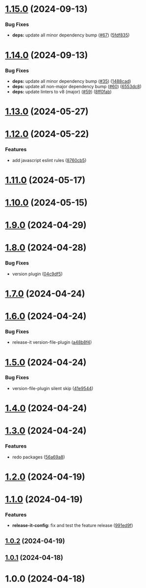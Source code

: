 

# [1.15.0](https://github.com/FRSOURCE/toolkit/compare/@frsource/release-it-config-v1.14.0...${npm.name}-v1.15.0) (2024-09-13)


### Bug Fixes

* **deps:** update all minor dependency bump ([#67](https://github.com/FRSOURCE/toolkit/issues/67)) ([5fdf835](https://github.com/FRSOURCE/toolkit/commit/5fdf83530f3f29d81e40282454422a9e214bf889))

# [1.14.0](https://github.com/FRSOURCE/toolkit/compare/@frsource/release-it-config-v1.13.0...${npm.name}-v1.14.0) (2024-09-13)


### Bug Fixes

* **deps:** update all minor dependency bump ([#35](https://github.com/FRSOURCE/toolkit/issues/35)) ([1488cad](https://github.com/FRSOURCE/toolkit/commit/1488cadec82855f7b10d0da2d97ce087287c6024))
* **deps:** update all non-major dependency bump ([#60](https://github.com/FRSOURCE/toolkit/issues/60)) ([6553dc8](https://github.com/FRSOURCE/toolkit/commit/6553dc86da9de87d07fb4417c54ca5ac4aeb393e))
* **deps:** update linters to v8 (major) ([#59](https://github.com/FRSOURCE/toolkit/issues/59)) ([8ff0fab](https://github.com/FRSOURCE/toolkit/commit/8ff0fab6b16036e7df4b685b93a56d6fb224b789))

# [1.13.0](https://github.com/FRSOURCE/toolkit/compare/@frsource/release-it-config-v1.12.0...${npm.name}-v1.13.0) (2024-05-27)

# [1.12.0](https://github.com/FRSOURCE/toolkit/compare/@frsource/release-it-config-v1.11.0...${npm.name}-v1.12.0) (2024-05-22)


### Features

* add javascript eslint rules ([8760cb5](https://github.com/FRSOURCE/toolkit/commit/8760cb50aaa52cee076f59ac80b46eab81d4bf90))

# [1.11.0](https://github.com/FRSOURCE/toolkit/compare/@frsource/release-it-config-v1.10.0...${npm.name}-v1.11.0) (2024-05-17)

# [1.10.0](https://github.com/FRSOURCE/toolkit/compare/@frsource/release-it-config-v1.9.0...${npm.name}-v1.10.0) (2024-05-15)

# [1.9.0](https://github.com/FRSOURCE/toolkit/compare/@frsource/release-it-config-v1.8.0...${npm.name}-v1.9.0) (2024-04-29)

# [1.8.0](https://github.com/FRSOURCE/toolkit/compare/@frsource/release-it-config-v1.7.0...${npm.name}-v1.8.0) (2024-04-28)


### Bug Fixes

* version plugin ([04c9df5](https://github.com/FRSOURCE/toolkit/commit/04c9df55187b4da0f6f53b559aa54764c36baf91))

# [1.7.0](https://github.com/FRSOURCE/toolkit/compare/@frsource/release-it-config-v1.6.0...${npm.name}-v1.7.0) (2024-04-24)

# [1.6.0](https://github.com/FRSOURCE/toolkit/compare/@frsource/release-it-config-v1.5.0...${npm.name}-v1.6.0) (2024-04-24)


### Bug Fixes

* release-it version-file-plugin ([a48b8f4](https://github.com/FRSOURCE/toolkit/commit/a48b8f419d2af2c62684d1f1311c97f1a4bb1757))

# [1.5.0](https://github.com/FRSOURCE/toolkit/compare/@frsource/release-it-config-v1.3.0...${npm.name}-v1.5.0) (2024-04-24)


### Bug Fixes

* version-file-plugin silent skip ([41e9544](https://github.com/FRSOURCE/toolkit/commit/41e9544a2dc96eac47f61eb0146a44d3539794c4))

# [1.4.0](https://github.com/FRSOURCE/toolkit/compare/@frsource/release-it-config-v1.2.0...${npm.name}-v1.4.0) (2024-04-24)

# [1.3.0](https://github.com/FRSOURCE/toolkit/compare/@frsource/release-it-config-v1.2.0...${npm.name}-v1.3.0) (2024-04-24)


### Features

* redo packages ([56a69a8](https://github.com/FRSOURCE/toolkit/commit/56a69a85ec9e0e31c2d6e5dcabd51aeb7489a2f2))

# [1.2.0](https://github.com/FRSOURCE/toolkit/compare/@frsource/release-it-config-v1.1.0...${npm.name}-v1.2.0) (2024-04-19)

# [1.1.0](https://github.com/FRSOURCE/toolkit/compare/@frsource/release-it-config-v1.0.2...${npm.name}-v1.1.0) (2024-04-19)


### Features

* **release-it-config:** fix and test the feature release ([991ed9f](https://github.com/FRSOURCE/toolkit/commit/991ed9f2c8a0bbbd23057c6353b6890a0be8929b))

## [1.0.2](https://github.com/FRSOURCE/toolkit/compare/@frsource/release-it-config-v1.0.1...${npm.name}-v1.0.2) (2024-04-19)

## [1.0.1](https://github.com/FRSOURCE/toolkit/compare/@frsource/release-it-config-v1.0.0...${npm.name}-v1.0.1) (2024-04-18)

# 1.0.0 (2024-04-18)
